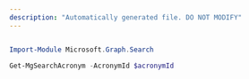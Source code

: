 ```yaml
---
description: "Automatically generated file. DO NOT MODIFY"
---
```


```powershell

Import-Module Microsoft.Graph.Search

Get-MgSearchAcronym -AcronymId $acronymId

```